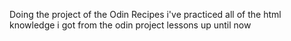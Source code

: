 Doing the project of the Odin Recipes i've practiced all of the html knowledge i got from the odin project lessons up until now